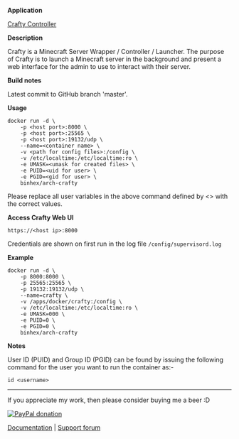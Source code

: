 **Application**

[Crafty Controller](https://craftycontrol.com/)

**Description**

Crafty is a Minecraft Server Wrapper / Controller / Launcher. The purpose of Crafty is to launch a Minecraft server in the background and present a web interface for the admin to use to interact with their server.

**Build notes**

Latest commit to GitHub branch 'master'.

**Usage**
```
docker run -d \
    -p <host port>:8000 \
    -p <host port>:25565 \
    -p <host port>:19132/udp \
    --name=<container name> \
    -v <path for config files>:/config \
    -v /etc/localtime:/etc/localtime:ro \
    -e UMASK=<umask for created files> \
    -e PUID=<uid for user> \
    -e PGID=<gid for user> \
    binhex/arch-crafty
```

Please replace all user variables in the above command defined by <> with the correct values.

**Access Crafty Web UI**

`https://<host ip>:8000`

Credentials are shown on first run in the log file ```/config/supervisord.log```

**Example**
```
docker run -d \
    -p 8000:8000 \
    -p 25565:25565 \
    -p 19132:19132/udp \
    --name=crafty \
    -v /apps/docker/crafty:/config \
    -v /etc/localtime:/etc/localtime:ro \
    -e UMASK=000 \
    -e PUID=0 \
    -e PGID=0 \
    binhex/arch-crafty
```

**Notes**

User ID (PUID) and Group ID (PGID) can be found by issuing the following command for the user you want to run the container as:-

```
id <username>
```
___
If you appreciate my work, then please consider buying me a beer  :D

[![PayPal donation](https://www.paypal.com/en_US/i/btn/btn_donate_SM.gif)](https://www.paypal.com/cgi-bin/webscr?cmd=_s-xclick&hosted_button_id=MM5E27UX6AUU4)

[Documentation](https://github.com/binhex/documentation) | [Support forum](https://forums.unraid.net/topic/108893-support-binhex-crafty/)